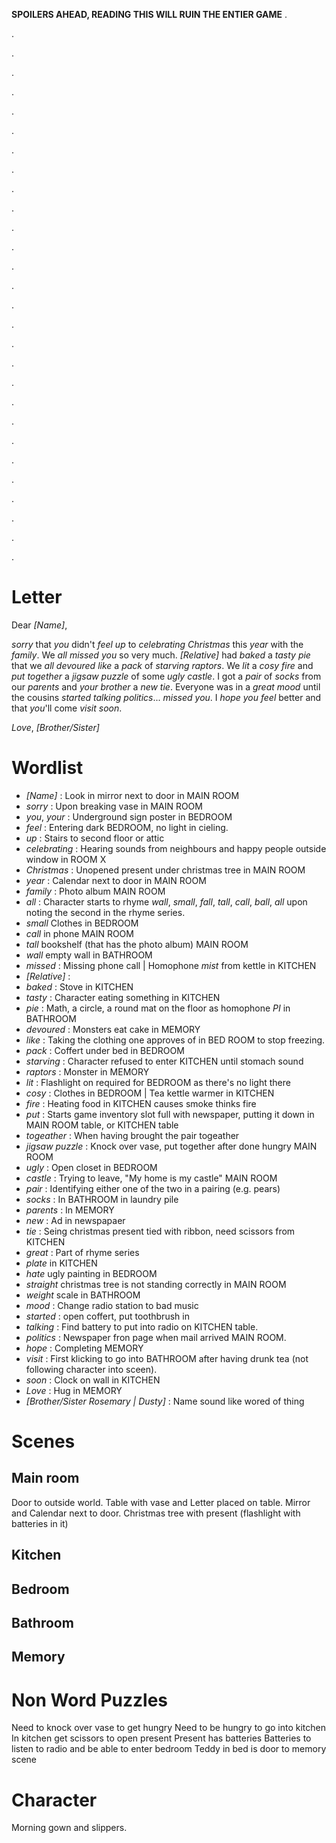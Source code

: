 **SPOILERS AHEAD, READING THIS WILL RUIN THE ENTIER GAME**
.

.

.

.

.

.

.

.

.

.

.

.

.

.

.

.

.

.

.

.

.

.

.

.

.

.

.

.

.


Letter
======

Dear _[Name]_,

_sorry_ that _you_ didn't _feel_ _up_ to _celebrating_ _Christmas_ this _year_ with the _family_.
We _all_ _missed_ _you_ so very much.
_[Relative]_ had _baked_ a _tasty_ _pie_ that we _all_ _devoured_ _like_ a _pack_ of _starving_ _raptors_.
We _lit_ a _cosy_ _fire_
and _put_ _together_ a _jigsaw puzzle_ of some _ugly_ _castle_.
I got a _pair_ of _socks_ from our _parents_ and _your_ _brother_ a _new_ _tie_.
Everyone was in a _great_ _mood_ until the cousins _started_ _talking_ _politics_... _missed_ _you_.
I _hope_ _you_ _feel_ better and that _you_'ll come _visit_ _soon_.

_Love_,
_[Brother/Sister]_

Wordlist
========

 * _[Name]_ : Look in mirror next to door in MAIN ROOM
 * _sorry_ : Upon breaking vase in MAIN ROOM
 * _you_, _your_ : Underground sign poster in BEDROOM
 * _feel_ : Entering dark BEDROOM, no light in cieling.
 * _up_ : Stairs to second floor or attic
 * _celebrating_ : Hearing sounds from neighbours and happy people outside window in ROOM X
 * _Christmas_ : Unopened present under christmas tree in MAIN ROOM
 * _year_ : Calendar next to door in MAIN ROOM
 * _family_ : Photo album MAIN ROOM
 * _all_ : Character starts to rhyme _wall_, _small_, _fall_, _tall_, _call_, _ball_, _all_ upon noting the second in the rhyme series.
  * _small_ Clothes in BEDROOM
  * _call_ in phone MAIN ROOM
  * _tall_ bookshelf (that has the photo album) MAIN ROOM
  * _wall_ empty wall in BATHROOM
 * _missed_ : Missing phone call | Homophone _mist_ from kettle in KITCHEN 
 * _[Relative]_ :
 * _baked_ : Stove in KITCHEN
 * _tasty_ : Character eating something in KITCHEN
 * _pie_ : Math, a circle, a round mat on the floor as homophone _PI_ in BATHROOM
 * _devoured_ : Monsters eat cake in MEMORY
 * _like_ : Taking the clothing one approves of in BED ROOM to stop freezing.
 * _pack_ : Coffert under bed in BEDROOM 
 * _starving_ : Character refused to enter KITCHEN until stomach sound
 * _raptors_ : Monster in MEMORY
 * _lit_ : Flashlight on required for BEDROOM as there's no light there
 * _cosy_ : Clothes in BEDROOM | Tea kettle warmer in KITCHEN
 * _fire_ : Heating food in KITCHEN causes smoke thinks fire
 * _put_ : Starts game inventory slot full with newspaper, putting it down in MAIN ROOM table, or KITCHEN table
 * _togeather_ : When having brought the pair togeather
 * _jigsaw puzzle_ : Knock over vase, put together after done hungry MAIN ROOM
 * _ugly_ : Open closet in BEDROOM
 * _castle_ : Trying to leave, "My home is my castle" MAIN ROOM
 * _pair_ : Identifying either one of the two in a pairing (e.g. pears)
 * _socks_ : In BATHROOM in laundry pile
 * _parents_ : In MEMORY
 * _new_ : Ad in newspapaer
 * _tie_ : Seing christmas present tied with ribbon, need scissors from KITCHEN
 * _great_ : Part of rhyme series
  * _plate_ in KITCHEN
  * _hate_ ugly painting in BEDROOM
  * _straight_ christmas tree is not standing correctly in MAIN ROOM
  * _weight_ scale in BATHROOM
 * _mood_ : Change radio station to bad music
 * _started_ : open coffert, put toothbrush in
 * _talking_ : Find battery to put into radio on KITCHEN table.
 * _politics_ : Newspaper fron page when mail arrived MAIN ROOM.
 * _hope_ : Completing MEMORY
 * _visit_ : First klicking to go into BATHROOM after having drunk tea (not following character into sceen).
 * _soon_ : Clock on wall in KITCHEN
 * _Love_ : Hug in MEMORY
 * _[Brother/Sister Rosemary | Dusty]_ : Name sound like wored of thing
 
Scenes
======

Main room
---------

Door to outside world.
Table with vase and Letter placed on table.
Mirror and Calendar next to door.
Christmas tree with present (flashlight with batteries in it)

Kitchen
-------

Bedroom
-------

Bathroom
--------

Memory
------

Non Word Puzzles
================

Need to knock over vase to get hungry
Need to be hungry to go into kitchen
In kitchen get scissors to open present
Present has batteries
Batteries to listen to radio and be able to enter bedroom
Teddy in bed is door to memory scene

Character
=========

Morning gown and slippers.
